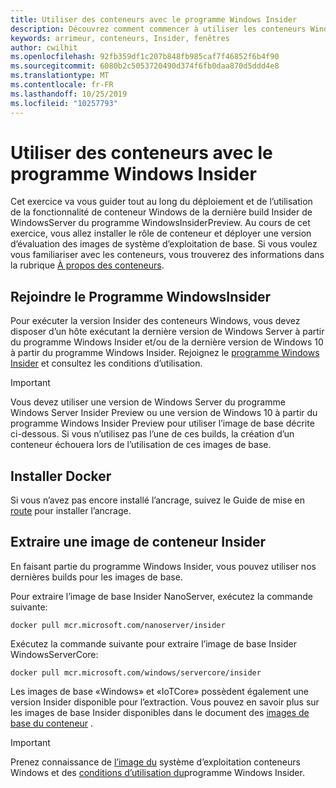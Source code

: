 ```yaml
---
title: Utiliser des conteneurs avec le programme Windows Insider
description: Découvrez comment commencer à utiliser les conteneurs Windows avec le programme Windows Insider
keywords: arrimeur, conteneurs, Insider, fenêtres
author: cwilhit
ms.openlocfilehash: 92fb359df1c207b848fb985caf7f46852f6b4f90
ms.sourcegitcommit: 6080b2c5053720490d374f6fb0daa870d5ddd4e8
ms.translationtype: MT
ms.contentlocale: fr-FR
ms.lasthandoff: 10/25/2019
ms.locfileid: "10257793"
---
```

# <a name="use-containers-with-the-windows-insider-program"></a>Utiliser des conteneurs avec le programme Windows Insider

Cet exercice va vous guider tout au long du déploiement et de l’utilisation de la fonctionnalité de conteneur Windows de la dernière build Insider de WindowsServer du programme WindowsInsiderPreview. Au cours de cet exercice, vous allez installer le rôle de conteneur et déployer une version d’évaluation des images de système d’exploitation de base. Si vous voulez vous familiariser avec les conteneurs, vous trouverez des informations dans la rubrique [À propos des conteneurs](../about/index.md).

## <a name="join-the-windows-insider-program"></a>Rejoindre le Programme WindowsInsider

Pour exécuter la version Insider des conteneurs Windows, vous devez disposer d’un hôte exécutant la dernière version de Windows Server à partir du programme Windows Insider et/ou de la dernière version de Windows 10 à partir du programme Windows Insider. Rejoignez le [programme Windows Insider](https://insider.windows.com/GettingStarted) et consultez les conditions d’utilisation.

> [!IMPORTANT]
> Vous devez utiliser une version de Windows Server du programme Windows Server Insider Preview ou une version de Windows 10 à partir du programme Windows Insider Preview pour utiliser l’image de base décrite ci-dessous. Si vous n’utilisez pas l’une de ces builds, la création d’un conteneur échouera lors de l’utilisation de ces images de base.

## <a name="install-docker"></a>Installer Docker

Si vous n’avez pas encore installé l’ancrage, suivez le Guide de mise en [route](../quick-start/set-up-environment.md) pour installer l’ancrage.

## <a name="pull-an-insider-container-image"></a>Extraire une image de conteneur Insider

En faisant partie du programme Windows Insider, vous pouvez utiliser nos dernières builds pour les images de base.

Pour extraire l’image de base Insider NanoServer, exécutez la commande suivante:

```console
docker pull mcr.microsoft.com/nanoserver/insider
```

Exécutez la commande suivante pour extraire l’image de base Insider WindowsServerCore:

```console
docker pull mcr.microsoft.com/windows/servercore/insider
```

Les images de base «Windows» et «IoTCore» possèdent également une version Insider disponible pour l’extraction. Vous pouvez en savoir plus sur les images de base Insider disponibles dans le document des [images de base du conteneur](../manage-containers/container-base-images.md) .

> [!IMPORTANT]
> Prenez connaissance de [l’image du](../images-eula.md ) système d’exploitation conteneurs Windows et des [conditions d’utilisation du](https://www.microsoft.com/software-download/windowsinsiderpreviewserver)programme Windows Insider.
